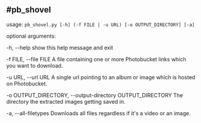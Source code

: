 #pb_shovel
---

usage: ```pb_shovel.py [-h] (-f FILE | -u URL) [-o OUTPUT_DIRECTORY] [-a]```

optional arguments:

  -h, --help            show this help message and exit
  
  -f FILE, --file FILE  A file containing one or more Photobucket links which you want to download.
  
  -u URL, --url URL     A single url pointing to an album or image which is hosted on Photobucket.
  
  -o OUTPUT_DIRECTORY, --output-directory OUTPUT_DIRECTORY The directory the extracted images getting saved in.
                        
  -a, --all-filetypes   Downloads all files regardless if it's a video or an image.
